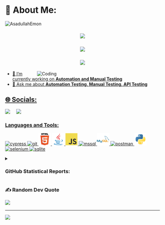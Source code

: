 # 💫 About Me:

<p align="left"> <img src="https://komarev.com/ghpvc/?username=AsadullahEmon&label=Profile%20views&color=0e75b6&style=flat" alt="AsadullahEmon" /> </p>
<h3 align="center"><img src="https://readme-typing-svg.herokuapp.com?color=%233B3838&size=25&center=true&vCenter=true&width=600&height=50&lines=Hi+👋,+I'm+Asadullah+Emon." />
<h3 align="center"><a href="https://git.io/typing-svg"><img src="https://readme-typing-svg.demolab.com?font=Fira+Code&weight=250&size=30&pause=1000&color=&width=1200&height=50&lines="SQA+Engineer" </a></h3>
<h3 align="center"><a href="https://git.io/typing-svg"><img src="https://readme-typing-svg.demolab.com?font=Fira+Code&weight=250&size=30&pause=1000&color=&width=1200&height=50&lines=SQA+Engineer." </a></h3>
  
<img align="right" alt="Coding" width="400" src="https://media.tenor.com/NOYF3f82b_gAAAAC/programmer.gif">

- 🔭 I’m currently working on **Automation and Manual Testing**
- 💬 Ask me about **Automation Testing, Manual Testing, API Testing**
  
## 🌐 Socials:

<p align="left">
<a href="asadullahemon535@gmail.com"><img src="https://img.shields.io/badge/Gmail-lightgrey?style=flat&logo=gmail"/></a>&nbsp;&nbsp;&nbsp;&nbsp;
          <a href="https://www.linkedin.com/in/asadullah-emon-910996339/"><img src="https://img.shields.io/badge/Linkedin-0077b5?style=flat&logo=linkedin"/>


</p>

<h3 align="left">Languages and Tools:</h3>
<p align="left"> <a href="https://www.cypress.io" target="_blank" rel="noreferrer"> <img src="https://raw.githubusercontent.com/simple-icons/simple-icons/6e46ec1fc23b60c8fd0d2f2ff46db82e16dbd75f/icons/cypress.svg" alt="cypress" width="40" height="40"/> </a> <a href="https://git-scm.com/" target="_blank" rel="noreferrer"> <img src="https://www.vectorlogo.zone/logos/git-scm/git-scm-icon.svg" alt="git" width="40" height="40"/> </a> <a href="https://www.w3.org/html/" target="_blank" rel="noreferrer"> <img src="https://raw.githubusercontent.com/devicons/devicon/master/icons/html5/html5-original-wordmark.svg" alt="html5" width="40" height="40"/> </a> <a href="https://www.java.com" target="_blank" rel="noreferrer"> <img src="https://raw.githubusercontent.com/devicons/devicon/master/icons/java/java-original.svg" alt="java" width="40" height="40"/> </a> <a href="https://developer.mozilla.org/en-US/docs/Web/JavaScript" target="_blank" rel="noreferrer"> <img src="https://raw.githubusercontent.com/devicons/devicon/master/icons/javascript/javascript-original.svg" alt="javascript" width="40" height="40"/> </a> <a href="https://www.microsoft.com/en-us/sql-server" target="_blank" rel="noreferrer"> <img src="https://www.svgrepo.com/show/303229/microsoft-sql-server-logo.svg" alt="mssql" width="40" height="40"/> </a> <a href="https://www.mysql.com/" target="_blank" rel="noreferrer"> <img src="https://raw.githubusercontent.com/devicons/devicon/master/icons/mysql/mysql-original-wordmark.svg" alt="mysql" width="40" height="40"/> </a> <a href="https://postman.com" target="_blank" rel="noreferrer"> <img src="https://www.vectorlogo.zone/logos/getpostman/getpostman-icon.svg" alt="postman" width="40" height="40"/> </a> <a href="https://www.python.org" target="_blank" rel="noreferrer"> <img src="https://raw.githubusercontent.com/devicons/devicon/master/icons/python/python-original.svg" alt="python" width="40" height="40"/> </a> <a href="https://www.selenium.dev" target="_blank" rel="noreferrer"> <img src="https://raw.githubusercontent.com/detain/svg-logos/780f25886640cef088af994181646db2f6b1a3f8/svg/selenium-logo.svg" alt="selenium" width="40" height="40"/> </a> <a href="https://www.sqlite.org/" target="_blank" rel="noreferrer"> <img src="https://www.vectorlogo.zone/logos/sqlite/sqlite-icon.svg" alt="sqlite" width="40" height="40"/> </a> </p>
<details>

 <summary><strong><h3>GitHub Statistical Reports:</h3></strong></summary>
  <br>
  <table border="0">
    <tr>
      <td colspan="2" align="center">
      <img align="center" src="https://github-readme-stats.vercel.app/api/top-langs?username=AsadullahEmon&show_icons=true&theme=" alt="AsadullahEmon" />
      </td>
    </tr>
    <tr>
      <td>
        <img align="center" src="https://github-readme-stats.vercel.app/api?username=AsadullahEmon&show_icons=true&theme=" alt="AsadullahEmon" />
      </td>
      <td>
        <img align="center" src="https://github-readme-streak-stats.herokuapp.com/?user=AsadullahEmon&show_icons=true&theme=" alt="AsadullahEmon" />
      </td>
    </tr>
    </table>
</details>


### ✍️ Random Dev Quote
![](https://quotes-github-readme.vercel.app/api?type=horizontal&theme=radical)


---
[![](https://visitcount.itsvg.in/api?id=Asadullahemon&label=Profile%20Views&color=6&icon=0&pretty=false)](https://visitcount.itsvg.in)


<!-- Proudly created with GPRM ( https://gprm.itsvg.in ) -->
